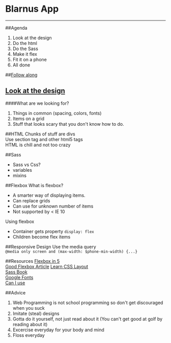 # Blarnus App
* * *
##Agenda
1. Look at the design
2. Do the html
3. Do the Sass
4. Make it flex
5. Fit it on a phone
4. All done

##[Follow along](http://codepen.io/stewsmith/pen/qEMBJE?editors=110)


## [Look at the design](http://stewsmith.co/blarnus_app.pdf)

####What are we looking for?
1. Things in common (spacing, colors, fonts)
2. Items on a grid
3. Stuff that looks scary that you don't know how to do.

##HTML
Chunks of stuff are divs  
Use section tag and other html5 tags  
HTML is chill and not too crazy

##Sass
* Sass vs Css?  
* variables  
* mixins

##Flexbox
What is flexbox?  

* A smarter way of displaying items.
* Can replace grids
* Can use for unknown number of items
* Not supported by < IE 10

Using flexbox

* Container gets property `display: flex`
* Children become flex items


##Responsive Design
Use the media query  
`@media only screen and (max-width: $phone-min-width) {...}`


##Resources
[Flexbox in 5](http://flexboxin5.com/)  
[Good Flexbox Article](http://chriswrightdesign.com/experiments/using-flexbox-today)
[Learn CSS Layout](http://learnlayout.com/)  
[Sass Book](http://files.litso.com/ebooks/Sass-for-Web-Designers.pdf)  
[Google Fonts](http://www.google.com/fonts/)  
[Can I use](http://caniuse.com/#feat=flexbox)


##Advice
1. Web Programming is not school programming so don't get discouraged when you suck
2. Imitate (steal) designs
2. Gotta do it yourself, not just read about it (You can't get good at golf by reading about it)
3. Excercise everyday for your body and mind
4. Floss everyday
